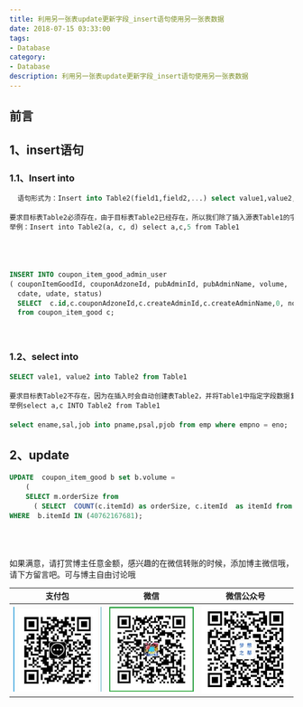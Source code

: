```yaml
---
title: 利用另一张表update更新字段_insert语句使用另一张表数据
date: 2018-07-15 03:33:00
tags: 
- Database
category: 
- Database
description: 利用另一张表update更新字段_insert语句使用另一张表数据
---
```

<!-- image url 
https://raw.githubusercontent.com/HealerJean/HealerJean.github.io/master/blogImages
　　首行缩进
<font color="red">  </font>
-->

## 前言

## 1、insert语句

### 1.1、Insert into
```sql
  语句形式为：Insert into Table2(field1,field2,...) select value1,value2,... from Table1
  
要求目标表Table2必须存在，由于目标表Table2已经存在，所以我们除了插入源表Table1的字段外，还可以插入常量。示例如下：
举例：Insert into Table2(a, c, d) select a,c,5 from Table1




INSERT INTO coupon_item_good_admin_user
( couponItemGoodId, couponAdzoneId, pubAdminId, pubAdminName, volume,
  cdate, udate, status)
  SELECT  c.id,c.couponAdzoneId,c.createAdminId,c.createAdminName,0, now(),now(),1
  from coupon_item_good c;




```

### 1.2、select into

```sql
SELECT vale1, value2 into Table2 from Table1

要求目标表Table2不存在，因为在插入时会自动创建表Table2，并将Table1中指定字段数据复制到Table2中。示例如下：
举例select a,c INTO Table2 from Table1

select ename,sal,job into pname,psal,pjob from emp where empno = eno;

```


## 2、update

```sql
UPDATE  coupon_item_good b set b.volume =
	(
	SELECT m.orderSize from
	  ( SELECT  COUNT(c.itemId) as orderSize, c.itemId  as itemId from coupon_taoke_data c  WHERE  c.orderStatus not in ('订单失效') and c.status = 1 GROUP  by c.itemId  )  m WHERE   m.itemId = b.itemId )  
WHERE  b.itemId IN (40762167681);  

```


<br/><br/><br/>
如果满意，请打赏博主任意金额，感兴趣的在微信转账的时候，添加博主微信哦， 请下方留言吧。可与博主自由讨论哦

|支付包 | 微信|微信公众号|
|:-------:|:-------:|:------:|
|![支付宝](https://raw.githubusercontent.com/HealerJean/HealerJean.github.io/master/assets/img/tctip/alpay.jpg) | ![微信](https://raw.githubusercontent.com/HealerJean/HealerJean.github.io/master/assets/img/tctip/weixin.jpg)|![微信公众号](https://raw.githubusercontent.com/HealerJean/HealerJean.github.io/master/assets/img/my/qrcode_for_gh_a23c07a2da9e_258.jpg)|




<!-- Gitalk 评论 start  -->

<link rel="stylesheet" href="https://unpkg.com/gitalk/dist/gitalk.css">
<script src="https://unpkg.com/gitalk@latest/dist/gitalk.min.js"></script> 
<div id="gitalk-container"></div>    
 <script type="text/javascript">
    var gitalk = new Gitalk({
		clientID: `1d164cd85549874d0e3a`,
		clientSecret: `527c3d223d1e6608953e835b547061037d140355`,
		repo: `HealerJean.github.io`,
		owner: 'HealerJean',
		admin: ['HealerJean'],
		id: 'cx7pz7OTtfmZ7DVB',
    });
    gitalk.render('gitalk-container');
</script> 

<!-- Gitalk end -->

